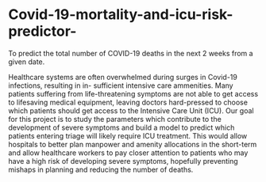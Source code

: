 # Covid-19-mortality-and-icu-risk-predictor-
To predict the total number of COVID-19 deaths in the next 2 weeks from a given date. 

Healthcare systems are often overwhelmed during surges in Covid-19 infections, resulting in in- sufficient intensive care ammenities. Many patients suffering from life-threatening symptoms are not able to get access to lifesaving medical equipment, leaving doctors hard-pressed to choose which patients should get access to the Intensive Care Unit (ICU).
Our goal for this project is to study the parameters which contribute to the development of severe symptoms and build a model to predict which patients entering triage will likely require ICU treatment. This would allow hospitals to better plan manpower and amenity allocations in the short-term and allow healthcare workers to pay closer attention to patients who may have a high risk of developing severe symptoms, hopefully preventing mishaps in planning and reducing the number of deaths.
